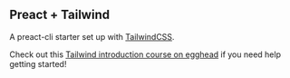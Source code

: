 ## Preact + Tailwind

A preact-cli starter set up with [TailwindCSS](https://tailwindcss.com/).

Check out this [Tailwind introduction course on egghead](https://egghead.io/courses/build-user-interfaces-by-composing-css-utility-classes-with-tailwind) if you need help getting started!
